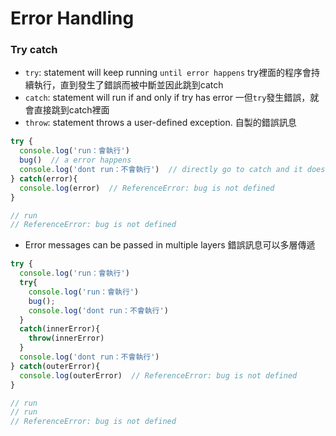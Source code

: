# Error Handling

### Try catch

- `try`: statement will keep running `until error happens` try裡面的程序會持續執行，直到發生了錯誤而被中斷並因此跳到catch
- `catch`: statement will run if and only if try has error   一但`try`發生錯誤，就會直接跳到catch裡面
- `throw`: statement throws a user-defined exception. 自製的錯誤訊息

```JavaScript
try {
  console.log('run：會執行')
  bug()  // a error happens  
  console.log('dont run：不會執行')  // directly go to catch and it doesn't console 'dont run' 
} catch(error){
  console.log(error)  // ReferenceError: bug is not defined 
}

// run
// ReferenceError: bug is not defined
```

- Error messages can be passed in multiple layers 錯誤訊息可以多層傳遞

```JavaScript
try {
  console.log('run：會執行')
  try{
    console.log('run：會執行')
    bug();
    console.log('dont run：不會執行')
  }
  catch(innerError){
    throw(innerError)
  }
  console.log('dont run：不會執行')
} catch(outerError){
  console.log(outerError)  // ReferenceError: bug is not defined
}

// run
// run
// ReferenceError: bug is not defined
```